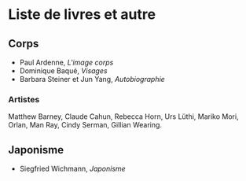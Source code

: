 # Liste de livres et autre

## Corps

- Paul Ardenne, *L'image corps*
- Dominique Baqué, *Visages*
- Barbara Steiner et Jun Yang, *Autobiographie*

### Artistes
 
Matthew Barney, Claude Cahun, Rebecca Horn, Urs Lüthi, Mariko Mori, Orlan, Man Ray, Cindy Serman, Gillian Wearing.

## Japonisme

- Siegfried Wichmann, *Japonisme*
